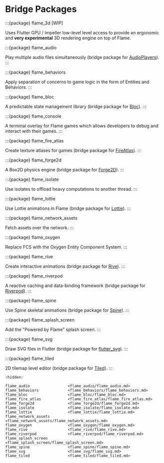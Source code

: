 # Bridge Packages

:::{package} flame_3d [WIP]

Uses Flutter GPU / Impeller low-level level access to provide an ergonomic and **very experimental**
3D rendering engine on top of Flame.

:::{package} flame_audio

Play multiple audio files simultaneously (bridge package for [AudioPlayers]).
:::

:::{package} flame_behaviors

Apply separation of concerns to game logic in the form of Entities and Behaviors.
:::

:::{package} flame_bloc

A predictable state management library (bridge package for [Bloc]).
:::

:::{package} flame_console

A terminal overlay for Flame games which allows developers to debug and interact
with their games.
:::

:::{package} flame_fire_atlas

Create texture atlases for games (bridge package for [FireAtlas]).
:::

:::{package} flame_forge2d

A Box2D physics engine (bridge package for [Forge2D]).
:::

:::{package} flame_isolate

Use isolates to offload heavy computations to another thread.
:::

:::{package} flame_lottie

Use Lottie animations in Flame (bridge package for [Lottie]).
:::

:::{package} flame_network_assets

Fetch assets over the network.
:::

:::{package} flame_oxygen

Replace FCS with the Oxygen Entity Component System.
:::

:::{package} flame_rive

Create interactive animations (bridge package for [Rive]).
:::

:::{package} flame_riverpod

A reactive caching and data-binding framework (bridge package for [Riverpod]).
:::

:::{package} flame_spine

Use Spine skeletal animations (bridge package for [Spine]).
:::

:::{package} flame_splash_screen

Add the "Powered by Flame" splash screen.
:::

:::{package} flame_svg

Draw SVG files in Flutter (bridge package for [flutter_svg]).
:::

:::{package} flame_tiled

2D tilemap level editor (bridge package for [Tiled]).
:::

[AudioPlayers]: https://github.com/bluefireteam/audioplayers
[Bloc]: https://github.com/felangel/bloc
[FireAtlas]: https://github.com/flame-engine/fire-atlas
[Forge2D]: https://github.com/flame-engine/forge2d
[Lottie]: https://pub.dev/packages/lottie
[Rive]: https://rive.app/
[Riverpod]: https://github.com/rrousselGit/riverpod
[Spine]: https://pub.dev/packages/spine_flutter
[Tiled]: https://www.mapeditor.org/
[flutter_svg]: https://github.com/dnfield/flutter_svg


```{toctree}
:hidden:

flame_audio                 <flame_audio/flame_audio.md>
flame_behaviors             <flame_behaviors/flame_behaviors.md>
flame_bloc                  <flame_bloc/flame_bloc.md>
flame_fire_atlas            <flame_fire_atlas/flame_fire_atlas.md>
flame_forge2d               <flame_forge2d/flame_forge2d.md>
flame_isolate               <flame_isolate/flame_isolate.md>
flame_lottie                <flame_lottie/flame_lottie.md>
flame_network_assets        <flame_network_assets/flame_network_assets.md>
flame_oxygen                <flame_oxygen/flame_oxygen.md>
flame_rive                  <flame_rive/flame_rive.md>
flame_riverpod              <flame_riverpod/flame_riverpod.md>
flame_splash_screen         <flame_splash_screen/flame_splash_screen.md>
flame_spine                 <flame_spine/flame_spine.md>
flame_svg                   <flame_svg/flame_svg.md>
flame_tiled                 <flame_tiled/flame_tiled.md>
```
